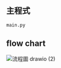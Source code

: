 ## 主程式
~~~
main.py
~~~
## flow chart


![流程圖 drawio (2)](https://github.com/user-attachments/assets/be83c292-5f72-4259-8b87-eedcbf44cd62)
